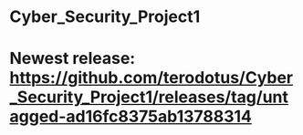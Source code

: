 # Cyber_Security_Project1
# Newest release: https://github.com/terodotus/Cyber_Security_Project1/releases/tag/untagged-ad16fc8375ab13788314
